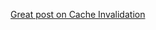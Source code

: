 [Great post on Cache Invalidation](http://vincentsanders.blogspot.com/2014/02/there-are-only-two-hard-things-in.html)